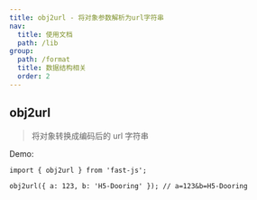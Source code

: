 ```yaml
---
title: obj2url - 将对象参数解析为url字符串
nav:
  title: 使用文档
  path: /lib
group:
  path: /format
  title: 数据结构相关
  order: 2
---
```


## obj2url

> 将对象转换成编码后的 url 字符串

Demo:

```tsx | pure
import { obj2url } from 'fast-js';

obj2url({ a: 123, b: 'H5-Dooring' }); // a=123&b=H5-Dooring
```
